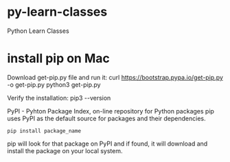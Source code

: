# py-learn-classes
Python Learn Classes


# install pip on Mac
Download get-pip.py file and run it:
curl https://bootstrap.pypa.io/get-pip.py -o get-pip.py
python3 get-pip.py

Verify the installation:
pip3 --version


PyPI - Pyhton Package Index, on-line repository for Python packages
pip uses PyPI as the default source for packages and their dependencies. 
```
pip install package_name
```
pip will look for that package on PyPI and if found, it will download and install the package on your local system.